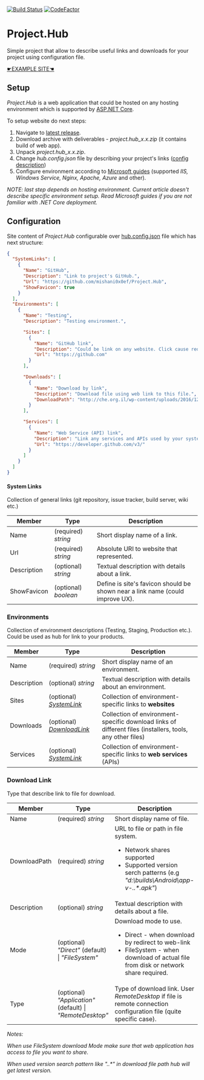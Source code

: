 [![Build Status](https://travis-ci.org/mishani0x0ef/Project.Hub.svg?branch=master)](https://travis-ci.org/mishani0x0ef/Project.Hub)
[![CodeFactor](https://www.codefactor.io/repository/github/mishani0x0ef/project.hub/badge)](https://www.codefactor.io/repository/github/mishani0x0ef/project.hub)

# Project.Hub
Simple project that allow to describe useful links and downloads for your project using configuration file.

[☛EXAMPLE SITE☚](http://projecthub-env.us-east-2.elasticbeanstalk.com/)

## Setup

_Project.Hub_ is a web application that could be hosted on any hosting environment which is supported by [ASP.NET Core](https://docs.microsoft.com/en-us/aspnet/core/).

To setup website do next steps:

1. Navigate to [latest release](https://github.com/mishani0x0ef/Project.Hub/releases/latest).
2. Download archive with deliverables - _project.hub_x.x.zip_ (it contains build of web app).
3. Unpack  _project.hub_x.x.zip_.
4. Change _hub.config.json_ file by describing your project's links ([config description](https://github.com/mishani0x0ef/Project.Hub#configuration))
5. Configure environment according to [Microsoft guides](https://docs.microsoft.com/en-us/aspnet/core/host-and-deploy/?tabs=aspnetcore2x) (supported _IIS, Windows Service, Nginx, Apache, Azure_ and other).

_NOTE: last step depends on hosting environment. Current article doesn't describe specific environment setup. Read Microsoft guides if you are not familiar with .NET Core deployment._

## Configuration

Site content of _Project.Hub_ configurable over [hub.config.json](https://github.com/mishani0x0ef/Project.Hub/blob/master/src/Project.Hub/hub.config.json) file which has next structure:

````json
{
  "SystemLinks": [
    {
      "Name": "GitHub",
      "Description": "Link to project's GitHub.",
      "Url": "https://github.com/mishani0x0ef/Project.Hub",
      "ShowFavicon": true
    }
  ],
  "Environments": [
    {
      "Name": "Testing",
      "Description": "Testing environment.",

      "Sites": [
        {
          "Name": "GitHub link",
          "Description": "Could be link on any website. Click cause redirect.",
          "Url": "https://github.com"
        }
      ],

      "Downloads": [
        {
          "Name": "Download by link",
          "Description": "Download file using web link to this file.",
          "DownloadPath": "http://che.org.il/wp-content/uploads/2016/12/pdf-sample.pdf"
        }
      ],

      "Services": [
        {
          "Name": "Web Service (API) link",
          "Description": "Link any services and APIs used by your system.",
          "Url": "https://developer.github.com/v3/"
        }
      ]
    }
  ]
}
````

#### System Links

Collection of general links (git repository, issue tracker, build server, wiki etc.)

| Member | Type | Description |
|--|--|--|
| Name | (required) _string_ | Short display name of a link. |
| Url | (required) _string_ | Absolute URI to website that represented. |
| Description | (optional) _string_ | Textual description with details about a link. |
| ShowFavicon | (optional) _boolean_ | Define is site's favicon should be shown near a link name (could improve UX). |

### Environments

Collection of environment descriptions (Testing, Staging, Production etc.). Could be used as hub for link to your products.

| Member | Type | Description |
|--|--|--|
| Name | (required) _string_ | Short display name of an environment. |
| Description | (optional) _string_ | Textual description with details about an environment. |
| Sites | (optional) [_SystemLink_](https://github.com/mishani0x0ef/Project.Hub#system-links) | Collection of environment-specific links to **websites** |
| Downloads | (optional) [_DownloadLink_](https://github.com/mishani0x0ef/Project.Hub#download-link) | Collection of environment-specific download links of different files (installers, tools, any other files) |
| Services | (optional) [_SystemLink_](https://github.com/mishani0x0ef/Project.Hub#system-links) | Collection of environment-specific links to **web services** (APIs) |

### Download Link

Type that describe link to file for download.

| Member | Type | Description |
|--|--|--|
| Name | (required) _string_ | Short display name of file. |
| DownloadPath| (required) _string_ | URL to file or path in file system. <ul><li>Network shares supported</li><li>Supported version serch patterns (e.g _"d:\\builds\\Android\\app-v-*.*.*.apk"_)</li></ul> |
| Description | (optional) _string_ | Textual description with details about a file. |
| Mode | (optional) _"Direct"_ (default) \| _"FileSystem"_ | Download mode to use. <ul><li>Direct - when download by redirect to web-link</li><li>FileSystem - when download of actual file from disk or network share required.</li></ul> |
| Type | (optional) _"Application"_ (default) \| _"RemoteDesktop"_ | Type of download link. User _RemoteDesktop_ if file is remote connection configuration file (quite specific case). |

_Notes:_

_When use FileSystem download Mode make sure that web application has access to file you want to share._

_When used version search pattern like "*.*.*" in download file path hub will get latest version._
